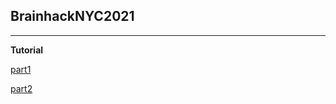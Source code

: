 ## BrainhackNYC2021
----

**Tutorial**

[part1](https://github.com/TingsterX/BrainhackNYC2021/blob/main/tutorial-part1.pdf)

[part2](https://github.com/TingsterX/BrainhackNYC2021/blob/main/tutorial-part2.pdf)

